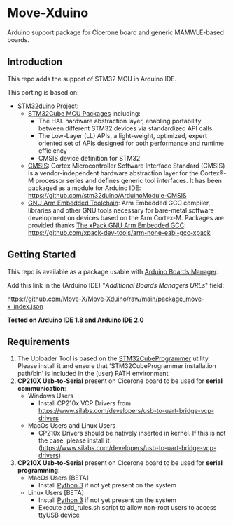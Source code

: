 # Move-Xduino

Arduino support package for Cicerone board and generic MAMWLE-based boards.

## Introduction

This repo adds the support of STM32 MCU in Arduino IDE.<br>

This porting is based on:
* [STM32duino Project](https://github.com/stm32duino/Arduino_Core_STM32):
    * [STM32Cube MCU Packages](https://www.st.com/en/embedded-software/stm32cube-mcu-packages.html) including:
        * The HAL hardware abstraction layer, enabling portability between different STM32 devices via standardized API calls
        * The Low-Layer (LL) APIs, a light-weight, optimized, expert oriented set of APIs designed for both performance and runtime efficiency
        * CMSIS device definition for STM32
    * [CMSIS](https://developer.arm.com/embedded/cmsis): Cortex Microcontroller Software Interface Standard (CMSIS) is a vendor-independent hardware abstraction layer for the Cortex®-M processor series and defines generic tool interfaces. It has been packaged as a module for Arduino IDE: https://github.com/stm32duino/ArduinoModule-CMSIS
    * [GNU Arm Embedded Toolchain](https://developer.arm.com/open-source/gnu-toolchain/gnu-rm): Arm Embedded GCC compiler, libraries and other GNU tools necessary for bare-metal software development on devices based on the Arm Cortex-M. Packages are provided thanks [The xPack GNU Arm Embedded GCC](https://xpack.github.io/arm-none-eabi-gcc/): https://github.com/xpack-dev-tools/arm-none-eabi-gcc-xpack

## Getting Started

This repo is available as a package usable with [Arduino Boards Manager](https://www.arduino.cc/en/guide/cores).

Add this link in the (Arduino IDE) "*Additional Boards Managers URLs*" field:

https://github.com/Move-X/Move-Xduino/raw/main/package_move-x_index.json

**Tested on Arduino IDE 1.8 and Arduino IDE 2.0**

## Requirements
1. The Uploader Tool is based on the [STM32CubeProgrammer](https://www.st.com/en/development-tools/stm32cubeprog.html) utility. 
Please install it and ensure that 'STM32CubeProgrammer installation path/bin' is included in the (user) PATH environment
2. **CP210X Usb-to-Serial** present on Cicerone board to be used for __serial communication__:
    * Windows Users
        * Install CP210x VCP Drivers from https://www.silabs.com/developers/usb-to-uart-bridge-vcp-drivers
    * MacOs Users and Linux Users
        * CP210x Drivers should be natively inserted in kernel. If this is not the case, please install it (https://www.silabs.com/developers/usb-to-uart-bridge-vcp-drivers)
3. **CP210X Usb-to-Serial** present on Cicerone board to be used for __serial programming__:
    * MacOs Users [BETA]
        * Install [Python 3](https://www.python.org/downloads/) if not yet present on the system
    * Linux Users [BETA]
        * Install [Python 3](https://www.python.org/downloads/) if not yet present on the system
        * Execute add_rules.sh script to allow non-root users to access ttyUSB device
